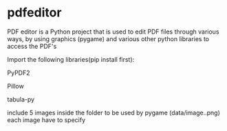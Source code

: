 # pdfeditor
PDF editor is a Python project that is used to edit PDF files through various ways, by using graphics (pygame) and various other python libraries to access the PDF's





Import the following libraries(pip install first):

PyPDF2

Pillow

tabula-py


include 5 images inside the folder to be used by pygame (data/image..png)
each image have to specify 
